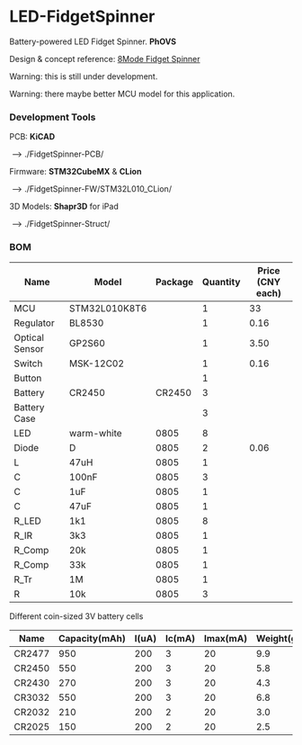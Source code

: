 # LED-FidgetSpinner
Battery-powered LED Fidget Spinner. **PhOVS**

Design & concept reference: [8Mode Fidget Spinner](https://www.8mode.com/spinner/)



Warning: this is still under development.

Warning: there maybe better MCU model for this application.



### Development Tools

PCB: **KiCAD**

​    --> ./FidgetSpinner-PCB/

Firmware: **STM32CubeMX** & **CLion**

​    --> ./FidgetSpinner-FW/STM32L010_CLion/

3D Models: **Shapr3D** for iPad

​    --> ./FidgetSpinner-Struct/



### BOM

| Name           | Model         | Package | Quantity | Price (CNY each) |
| -------------- | ------------- | ------- | -------- | ---------------- |
| MCU            | STM32L010K8T6 |         | 1        | 33               |
| Regulator      | BL8530        |         | 1        | 0.16             |
| Optical Sensor | GP2S60        |         | 1        | 3.50             |
| Switch         | MSK-12C02     |         | 1        | 0.16             |
| Button         |               |         | 1        |                  |
| Battery        | CR2450        | CR2450  | 3        |                  |
| Battery Case   |               |         | 3        |                  |
| LED            | warm-white    | 0805    | 8        |                  |
| Diode          | D             | 0805    | 2        | 0.06             |
| L              | 47uH          | 0805    | 1        |                  |
| C              | 100nF         | 0805    | 3        |                  |
| C              | 1uF           | 0805    | 1        |                  |
| C              | 47uF          | 0805    | 1        |                  |
| R_LED          | 1k1           | 0805    | 8        |                  |
| R_IR           | 3k3           | 0805    | 1        |                  |
| R_Comp         | 20k           | 0805    | 1        |                  |
| R_Comp         | 33k           | 0805    | 1        |                  |
| R_Tr           | 1M            | 0805    | 1        |                  |
| R              | 10k           | 0805    | 3        |                  |



Different coin-sized 3V battery cells

| Name   | Capacity(mAh) | I(uA) | Ic(mA) | Imax(mA) | Weight(g) |
| ------ | ------------- | ----- | ------ | -------- | --------- |
| CR2477 | 950           | 200   | 3      | 20       | 9.9       |
| CR2450 | 550           | 200   | 3      | 20       | 5.8       |
| CR2430 | 270           | 200   | 3      | 20       | 4.3       |
| CR3032 | 550           | 200   | 3      | 20       | 6.8       |
| CR2032 | 210           | 200   | 2      | 20       | 3.0       |
| CR2025 | 150           | 200   | 2      | 20       | 2.5       |

